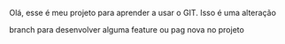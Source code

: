 Olá, esse é meu projeto para aprender a usar o GIT.
Isso é uma alteração

branch para desenvolver alguma feature ou pag nova no projeto